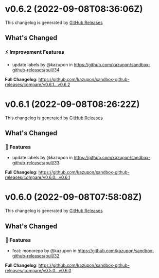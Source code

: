 # v0.6.2 (2022-09-08T08:36:06Z)

This changelog is generated by [GitHub Releases](https://github.com/kazupon/sandbox-github-releases/releases/tag/v0.6.2)

<!-- Release notes generated using configuration in .github/release.yml at v0.6.2 -->

## What's Changed
### ⚡ Improvement Features
* update labels by @kazupon in https://github.com/kazupon/sandbox-github-releases/pull/34


**Full Changelog**: https://github.com/kazupon/sandbox-github-releases/compare/v0.6.1...v0.6.2


# v0.6.1 (2022-09-08T08:26:22Z)

This changelog is generated by [GitHub Releases](https://github.com/kazupon/sandbox-github-releases/releases/tag/v0.6.1)

<!-- Release notes generated using configuration in .github/release.yml at v0.6.1 -->

## What's Changed
### 🌟 Features
* update labels by @kazupon in https://github.com/kazupon/sandbox-github-releases/pull/33


**Full Changelog**: https://github.com/kazupon/sandbox-github-releases/compare/v0.6.0...v0.6.1


# v0.6.0 (2022-09-08T07:58:08Z)

This changelog is generated by [GitHub Releases](https://github.com/kazupon/sandbox-github-releases/releases/tag/v0.6.0)

<!-- Release notes generated using configuration in .github/release.yml at v0.6.0 -->

## What's Changed
### 🌟 Features
* feat: monorepo by @kazupon in https://github.com/kazupon/sandbox-github-releases/pull/32


**Full Changelog**: https://github.com/kazupon/sandbox-github-releases/compare/v0.5.0...v0.6.0


